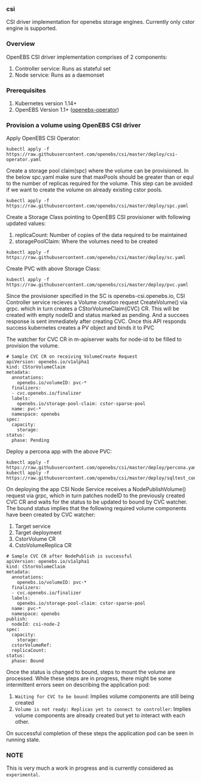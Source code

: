### csi
CSI driver implementation for openebs storage engines. Currently only cstor engine is supported.

### Overview
OpenEBS CSI driver implementation comprises of 2 components:
1) Controller service: Runs as stateful set
2) Node service: Runs as a daemonset

### Prerequisites
1) Kubernetes version 1.14+
2) OpenEBS Version 1.1+ ([openebs-operator](https://raw.githubusercontent.com/openebs/openebs/master/k8s/openebs-operator.yaml))

### Provision a volume using OpenEBS CSI driver

Apply OpenEBS CSI Operator:
```
kubectl apply -f https://raw.githubusercontent.com/openebs/csi/master/deploy/csi-operator.yaml
```
Create a storage pool claim(spc) where the volume can be provisioned. In the below spc.yaml make sure that maxPools should be greater than or equl to the number of replicas required for the volume.
This step can be avoided if we want to create the volume on already existing cstor pools. 
```
kubectl apply -f https://raw.githubusercontent.com/openebs/csi/master/deploy/spc.yaml
```
Create a Storage Class pointing to OpenEBS CSI provisioner with following updated values:
1) replicaCount: Number of copies of the data required to be maintained
2) storagePoolClaim: Where the volumes need to be created
```
kubectl apply -f https://raw.githubusercontent.com/openebs/csi/master/deploy/sc.yaml
```
Create PVC with above Storage Class:
```
kubectl apply -f https://raw.githubusercontent.com/openebs/csi/master/deploy/pvc.yaml
```
Since the provisioner specified in the SC is openebs-csi.openebs.io,
CSI Controller service recieves a Volume creation request CreateVolume() via grpc. 
which in turn creates a CStorVolumeClaim(CVC) CR. This will be created with empty nodeID and status marked as pending. 
And a succees response is sent immediately after creating CVC. Once this API responds success kubernetes creates a PV object and binds it to PVC

The watcher for CVC CR in m-apiserver waits for node-id to be filled to provision the volume.
```
# Sample CVC CR on receiving VolumeCreate Request
apiVersion: openebs.io/v1alpha1
kind: CStorVolumeClaim
metadata:
  annotations:
    openebs.io/volumeID: pvc-*
  finalizers:
  - cvc.openebs.io/finalizer
  labels:
    openebs.io/storage-pool-claim: cstor-sparse-pool
  name: pvc-*
  namespace: openebs
spec:
  capacity:
    storage: 
status: 
  phase: Pending
```

Deploy a percona app with the above PVC:
```
kubectl apply -f https://raw.githubusercontent.com/openebs/csi/master/deploy/percona.yaml
kubectl apply -f https://raw.githubusercontent.com/openebs/csi/master/deploy/sqltest_configmap.yaml
```

On deploying the app CSI Node Service receives a NodePublishVolume() request via grpc,
which in turn patches nodeID to the previously created CVC CR and waits for the  status to be updated to bound by CVC watcher. 
The bound status implies that the following required volume components have been created by CVC watcher:
1) Target service
2) Target deployment
3) CstorVolume CR
4) CstoVolumeReplica CR
```
# Sample CVC CR after NodePublish is successful
apiVersion: openebs.io/v1alpha1
kind: CStorVolumeClaim
metadata:
  annotations:
    openebs.io/volumeID: pvc-*
  finalizers:
  - cvc.openebs.io/finalizer
  labels:
    openebs.io/storage-pool-claim: cstor-sparse-pool
  name: pvc-*
  namespace: openebs
publish:
  nodeId: csi-node-2
spec:
  capacity:
    storage:
  cstorVolumeRef:
  replicaCount: 
status:
  phase: Bound
```
Once the status is changed to bound, steps to mount the volume are processed.
While these steps are in progress, there might be some intermittent errors seen on describing the application pod:
1) `Waiting for CVC to be bound`: Implies volume components are still being created
2) `Volume is not ready: Replicas yet to connect to controller`: Implies volume components are already created but yet to interact with each other.

On successful completion of these steps the application pod can be seen in running state.
### NOTE
This is very much a work in progress and is currently considered as `experimental`.
